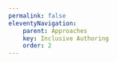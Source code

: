 ```yaml
---
permalink: false
eleventyNavigation:
    parent: Approaches
    key: Inclusive Authoring
    order: 2
---
```

